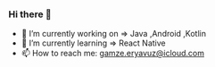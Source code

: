 ### Hi there 👋

- 🔭 I’m currently working on => Java ,Android ,Kotlin
- 🌱 I’m currently learning => React Native 
- 📫 How to reach me: gamze.eryavuz@icloud.com



